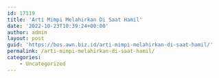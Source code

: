 ```yaml
---
id: 17119
title: 'Arti Mimpi Melahirkan Di Saat Hamil'
date: '2022-10-23T10:39:24+00:00'
author: admin
layout: post
guid: 'https://bos.awn.biz.id/arti-mimpi-melahirkan-di-saat-hamil/'
permalink: /arti-mimpi-melahirkan-di-saat-hamil/
categories:
    - Uncategorized
---
```


